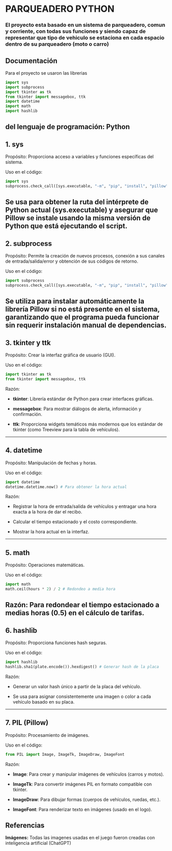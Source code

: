 # PARQUEADERO PYTHON

### El proyecto esta basado en un sistema de parqueadero, comun y corriente, con todas sus funciones y siendo capaz de representar que tipo de vehiculo se estaciona en cada espacio dentro de su parqueadero (moto o carro)

## Documentación

Para el proyecto se usaron las librerias 
```python
import sys
import subprocess
import tkinter as tk
from tkinter import messagebox, ttk
import datetime
import math
import hashlib
```
del lenguaje de programación: Python
---
## 1. sys
Propósito: Proporciona acceso a variables y funciones específicas del sistema.

Uso en el código:

``` python
import sys
subprocess.check_call([sys.executable, "-m", "pip", "install", "pillow"])
```
 Se usa para obtener la ruta del intérprete de Python actual (sys.executable) y asegurar que Pillow se instale usando la misma versión de Python que está ejecutando el script.
---
## 2. subprocess
Propósito: Permite la creación de nuevos procesos, conexión a sus canales de entrada/salida/error y obtención de sus códigos de retorno.

Uso en el código:
```python
import subprocess
subprocess.check_call([sys.executable, "-m", "pip", "install", "pillow"])
```
Se utiliza para instalar automáticamente la librería Pillow si no está presente en el sistema, garantizando que el programa pueda funcionar sin requerir instalación manual de dependencias.
---
## 3. tkinter y ttk
   
Propósito: Crear la interfaz gráfica de usuario (GUI).

Uso en el código:
```python
import tkinter as tk
from tkinter import messagebox, ttk
```
Razón:

- **tkinter**: Librería estándar de Python para crear interfaces gráficas.

- **messagebox**: Para mostrar diálogos de alerta, información y confirmación.

- **ttk**: Proporciona widgets temáticos más modernos que los estándar de tkinter (como Treeview para la tabla de vehículos).
---
## 4. datetime

Propósito: Manipulación de fechas y horas.

Uso en el código:

```python
import datetime
datetime.datetime.now() # Para obtener la hora actual
```
Razón: 

- Registrar la hora de entrada/salida de vehículos y entragar una hora exacta a la hora de dar el recibo.

- Calcular el tiempo estacionado y el costo correspondiente.

- Mostrar la hora actual en la interfaz.
---
## 5. math
Propósito: Operaciones matemáticas.

Uso en el código:
```python
import math
math.ceil(hours * 2) / 2 # Redondeo a media hora
```

Razón: Para redondear el tiempo estacionado a medias horas (0.5) en el cálculo de tarifas.
---
## 6. hashlib
Propósito: Proporciona funciones hash seguras.

Uso en el código:
```python
import hashlib
hashlib.sha1(plate.encode()).hexdigest() # Generar hash de la placa
```
Razón:

- Generar un valor hash único a partir de la placa del vehículo.

- Se usa para asignar consistentemente una imagen o color a cada vehículo basado en su placa.
---
## 7. PIL (Pillow)
Propósito: Procesamiento de imágenes.

Uso en el código:
```python
from PIL import Image, ImageTk, ImageDraw, ImageFont
```

Razón:

- **Image**: Para crear y manipular imágenes de vehículos (carros y motos).

- **ImageTk**: Para convertir imágenes PIL en formato compatible con tkinter.

- **ImageDraw**: Para dibujar formas (cuerpos de vehículos, ruedas, etc.).

- **ImageFont**: Para renderizar texto en imágenes (usado en el logo).



## Referencias
**Imágenes:** Todas las imagenes usadas en el juego fueron creadas con inteligencia artificial (ChatGPT)
